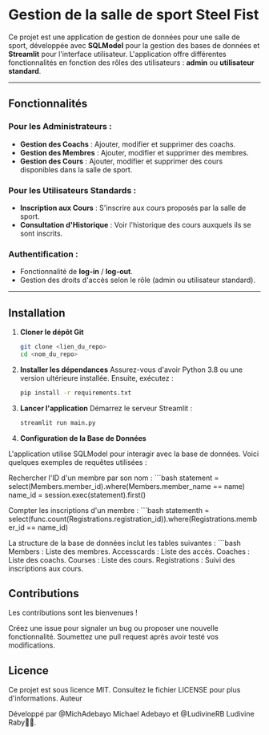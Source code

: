 # Gestion de la salle de sport Steel Fist

Ce projet est une application de gestion de données pour une salle de sport, développée avec **SQLModel** pour la gestion des bases de données et **Streamlit** pour l'interface utilisateur. L'application offre différentes fonctionnalités en fonction des rôles des utilisateurs : **admin** ou **utilisateur standard**.

---

## Fonctionnalités

### Pour les Administrateurs :
- **Gestion des Coachs** : Ajouter, modifier et supprimer des coachs.
- **Gestion des Membres** : Ajouter, modifier et supprimer des membres.
- **Gestion des Cours** : Ajouter, modifier et supprimer des cours disponibles dans la salle de sport.

### Pour les Utilisateurs Standards :
- **Inscription aux Cours** : S'inscrire aux cours proposés par la salle de sport.
- **Consultation d'Historique** : Voir l'historique des cours auxquels ils se sont inscrits.

### Authentification :
- Fonctionnalité de **log-in** / **log-out**.
- Gestion des droits d'accès selon le rôle (admin ou utilisateur standard).

---

## Installation

1. **Cloner le dépôt Git**  
   ```bash
   git clone <lien_du_repo>
   cd <nom_du_repo>

2. **Installer les dépendances**
Assurez-vous d'avoir Python 3.8 ou une version ultérieure installée. Ensuite, exécutez :
    ```bash
    pip install -r requirements.txt

3. **Lancer l'application**
Démarrez le serveur Streamlit :
    ```bash
    streamlit run main.py

4. **Configuration de la Base de Données**

L'application utilise SQLModel pour interagir avec la base de données. Voici quelques exemples de requêtes utilisées :

Rechercher l'ID d'un membre par son nom :
    ```bash
    statement = select(Members.member_id).where(Members.member_name == name)
    name_id = session.exec(statement).first()

Compter les inscriptions d'un membre :
    ```bash
    statementh = select(func.count(Registrations.registration_id)).where(Registrations.member_id == name_id)

La structure de la base de données inclut les tables suivantes :
    ```bash
    Members : Liste des membres.
    Accesscards : Liste des accès.
    Coaches : Liste des coachs.
    Courses : Liste des cours.
    Registrations : Suivi des inscriptions aux cours.

## Contributions

Les contributions sont les bienvenues !

Créez une issue pour signaler un bug ou proposer une nouvelle fonctionnalité.
Soumettez une pull request après avoir testé vos modifications.

## Licence

Ce projet est sous licence MIT. Consultez le fichier LICENSE pour plus d'informations.
Auteur

Développé par @MichAdebayo Michael Adebayo et @LudivineRB Ludivine Raby🏋️‍♀️.


